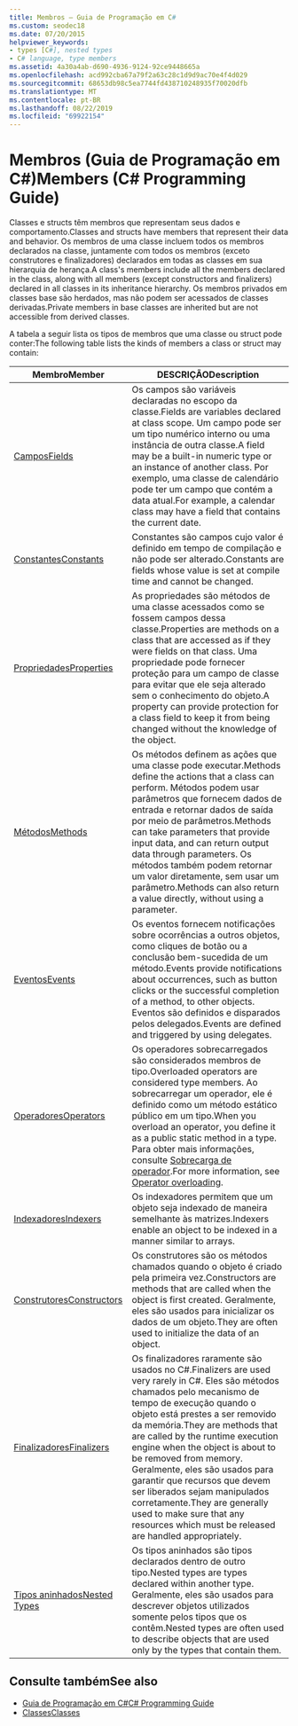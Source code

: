 ```yaml
---
title: Membros – Guia de Programação em C#
ms.custom: seodec18
ms.date: 07/20/2015
helpviewer_keywords:
- types [C#], nested types
- C# language, type members
ms.assetid: 4a30a4ab-d690-4936-9124-92ce9448665a
ms.openlocfilehash: acd992cba67a79f2a63c28c1d9d9ac70e4f4d029
ms.sourcegitcommit: 68653db98c5ea7744fd438710248935f70020dfb
ms.translationtype: MT
ms.contentlocale: pt-BR
ms.lasthandoff: 08/22/2019
ms.locfileid: "69922154"
---
```

# <a name="members-c-programming-guide"></a><span data-ttu-id="58c42-102">Membros (Guia de Programação em C#)</span><span class="sxs-lookup"><span data-stu-id="58c42-102">Members (C# Programming Guide)</span></span>

<span data-ttu-id="58c42-103">Classes e structs têm membros que representam seus dados e comportamento.</span><span class="sxs-lookup"><span data-stu-id="58c42-103">Classes and structs have members that represent their data and behavior.</span></span> <span data-ttu-id="58c42-104">Os membros de uma classe incluem todos os membros declarados na classe, juntamente com todos os membros (exceto construtores e finalizadores) declarados em todas as classes em sua hierarquia de herança.</span><span class="sxs-lookup"><span data-stu-id="58c42-104">A class's members include all the members declared in the class, along with all members (except constructors and finalizers) declared in all classes in its inheritance hierarchy.</span></span> <span data-ttu-id="58c42-105">Os membros privados em classes base são herdados, mas não podem ser acessados de classes derivadas.</span><span class="sxs-lookup"><span data-stu-id="58c42-105">Private members in base classes are inherited but are not accessible from derived classes.</span></span>  
  
 <span data-ttu-id="58c42-106">A tabela a seguir lista os tipos de membros que uma classe ou struct pode conter:</span><span class="sxs-lookup"><span data-stu-id="58c42-106">The following table lists the kinds of members a class or struct may contain:</span></span>  
  
|<span data-ttu-id="58c42-107">Membro</span><span class="sxs-lookup"><span data-stu-id="58c42-107">Member</span></span>|<span data-ttu-id="58c42-108">DESCRIÇÃO</span><span class="sxs-lookup"><span data-stu-id="58c42-108">Description</span></span>|  
|------------|-----------------|  
|[<span data-ttu-id="58c42-109">Campos</span><span class="sxs-lookup"><span data-stu-id="58c42-109">Fields</span></span>](./fields.md)|<span data-ttu-id="58c42-110">Os campos são variáveis declaradas no escopo da classe.</span><span class="sxs-lookup"><span data-stu-id="58c42-110">Fields are variables declared at class scope.</span></span> <span data-ttu-id="58c42-111">Um campo pode ser um tipo numérico interno ou uma instância de outra classe.</span><span class="sxs-lookup"><span data-stu-id="58c42-111">A field may be a built-in numeric type or an instance of another class.</span></span> <span data-ttu-id="58c42-112">Por exemplo, uma classe de calendário pode ter um campo que contém a data atual.</span><span class="sxs-lookup"><span data-stu-id="58c42-112">For example, a calendar class may have a field that contains the current date.</span></span>|  
|[<span data-ttu-id="58c42-113">Constantes</span><span class="sxs-lookup"><span data-stu-id="58c42-113">Constants</span></span>](./constants.md)|<span data-ttu-id="58c42-114">Constantes são campos cujo valor é definido em tempo de compilação e não pode ser alterado.</span><span class="sxs-lookup"><span data-stu-id="58c42-114">Constants are fields whose value is set at compile time and cannot be changed.</span></span>|  
|[<span data-ttu-id="58c42-115">Propriedades</span><span class="sxs-lookup"><span data-stu-id="58c42-115">Properties</span></span>](./properties.md)|<span data-ttu-id="58c42-116">As propriedades são métodos de uma classe acessados como se fossem campos dessa classe.</span><span class="sxs-lookup"><span data-stu-id="58c42-116">Properties are methods on a class that are accessed as if they were fields on that class.</span></span> <span data-ttu-id="58c42-117">Uma propriedade pode fornecer proteção para um campo de classe para evitar que ele seja alterado sem o conhecimento do objeto.</span><span class="sxs-lookup"><span data-stu-id="58c42-117">A property can provide protection for a class field to keep it from being changed without the knowledge of the object.</span></span>|  
|[<span data-ttu-id="58c42-118">Métodos</span><span class="sxs-lookup"><span data-stu-id="58c42-118">Methods</span></span>](./methods.md)|<span data-ttu-id="58c42-119">Os métodos definem as ações que uma classe pode executar.</span><span class="sxs-lookup"><span data-stu-id="58c42-119">Methods define the actions that a class can perform.</span></span> <span data-ttu-id="58c42-120">Métodos podem usar parâmetros que fornecem dados de entrada e retornar dados de saída por meio de parâmetros.</span><span class="sxs-lookup"><span data-stu-id="58c42-120">Methods can take parameters that provide input data, and can return output data through parameters.</span></span> <span data-ttu-id="58c42-121">Os métodos também podem retornar um valor diretamente, sem usar um parâmetro.</span><span class="sxs-lookup"><span data-stu-id="58c42-121">Methods can also return a value directly, without using a parameter.</span></span>|  
|[<span data-ttu-id="58c42-122">Eventos</span><span class="sxs-lookup"><span data-stu-id="58c42-122">Events</span></span>](../events/index.md)|<span data-ttu-id="58c42-123">Os eventos fornecem notificações sobre ocorrências a outros objetos, como cliques de botão ou a conclusão bem-sucedida de um método.</span><span class="sxs-lookup"><span data-stu-id="58c42-123">Events provide notifications about occurrences, such as button clicks or the successful completion of a method, to other objects.</span></span> <span data-ttu-id="58c42-124">Eventos são definidos e disparados pelos delegados.</span><span class="sxs-lookup"><span data-stu-id="58c42-124">Events are defined and triggered by using delegates.</span></span>|  
|[<span data-ttu-id="58c42-125">Operadores</span><span class="sxs-lookup"><span data-stu-id="58c42-125">Operators</span></span>](../../language-reference/operators/index.md)|<span data-ttu-id="58c42-126">Os operadores sobrecarregados são considerados membros de tipo.</span><span class="sxs-lookup"><span data-stu-id="58c42-126">Overloaded operators are considered type members.</span></span> <span data-ttu-id="58c42-127">Ao sobrecarregar um operador, ele é definido como um método estático público em um tipo.</span><span class="sxs-lookup"><span data-stu-id="58c42-127">When you overload an operator, you define it as a public static method in a type.</span></span> <span data-ttu-id="58c42-128">Para obter mais informações, consulte [Sobrecarga de operador](../../language-reference/operators/operator-overloading.md).</span><span class="sxs-lookup"><span data-stu-id="58c42-128">For more information, see [Operator overloading](../../language-reference/operators/operator-overloading.md).</span></span>|  
|[<span data-ttu-id="58c42-129">Indexadores</span><span class="sxs-lookup"><span data-stu-id="58c42-129">Indexers</span></span>](../indexers/index.md)|<span data-ttu-id="58c42-130">Os indexadores permitem que um objeto seja indexado de maneira semelhante às matrizes.</span><span class="sxs-lookup"><span data-stu-id="58c42-130">Indexers enable an object to be indexed in a manner similar to arrays.</span></span>|  
|[<span data-ttu-id="58c42-131">Construtores</span><span class="sxs-lookup"><span data-stu-id="58c42-131">Constructors</span></span>](./constructors.md)|<span data-ttu-id="58c42-132">Os construtores são os métodos chamados quando o objeto é criado pela primeira vez.</span><span class="sxs-lookup"><span data-stu-id="58c42-132">Constructors are methods that are called when the object is first created.</span></span> <span data-ttu-id="58c42-133">Geralmente, eles são usados para inicializar os dados de um objeto.</span><span class="sxs-lookup"><span data-stu-id="58c42-133">They are often used to initialize the data of an object.</span></span>|  
|[<span data-ttu-id="58c42-134">Finalizadores</span><span class="sxs-lookup"><span data-stu-id="58c42-134">Finalizers</span></span>](./destructors.md)|<span data-ttu-id="58c42-135">Os finalizadores raramente são usados no C#.</span><span class="sxs-lookup"><span data-stu-id="58c42-135">Finalizers are used very rarely in C#.</span></span> <span data-ttu-id="58c42-136">Eles são métodos chamados pelo mecanismo de tempo de execução quando o objeto está prestes a ser removido da memória.</span><span class="sxs-lookup"><span data-stu-id="58c42-136">They are methods that are called by the runtime execution engine when the object is about to be removed from memory.</span></span> <span data-ttu-id="58c42-137">Geralmente, eles são usados para garantir que recursos que devem ser liberados sejam manipulados corretamente.</span><span class="sxs-lookup"><span data-stu-id="58c42-137">They are generally used to make sure that any resources which must be released are handled appropriately.</span></span>|  
|[<span data-ttu-id="58c42-138">Tipos aninhados</span><span class="sxs-lookup"><span data-stu-id="58c42-138">Nested Types</span></span>](./nested-types.md)|<span data-ttu-id="58c42-139">Os tipos aninhados são tipos declarados dentro de outro tipo.</span><span class="sxs-lookup"><span data-stu-id="58c42-139">Nested types are types declared within another type.</span></span> <span data-ttu-id="58c42-140">Geralmente, eles são usados para descrever objetos utilizados somente pelos tipos que os contêm.</span><span class="sxs-lookup"><span data-stu-id="58c42-140">Nested types are often used to describe objects that are used only by the types that contain them.</span></span>|  
  
## <a name="see-also"></a><span data-ttu-id="58c42-141">Consulte também</span><span class="sxs-lookup"><span data-stu-id="58c42-141">See also</span></span>

- [<span data-ttu-id="58c42-142">Guia de Programação em C#</span><span class="sxs-lookup"><span data-stu-id="58c42-142">C# Programming Guide</span></span>](../index.md)
- [<span data-ttu-id="58c42-143">Classes</span><span class="sxs-lookup"><span data-stu-id="58c42-143">Classes</span></span>](./classes.md)
